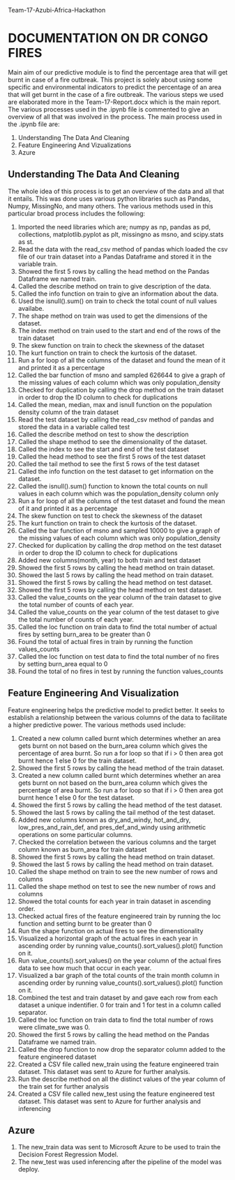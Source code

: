Team-17-Azubi-Africa-Hackathon
# DOCUMENTATION ON DR CONGO FIRES
Main aim of our predictive module is to find the percentage area that will get burnt in case of a fire outbreak. This project is solely about using some specific and environmental indicators to predict the percentage of an area that will get burnt in the case of a fire outbreak. The various steps we used are elaborated more in the Team-17-Report.docx which is the main report. The various processes used in the .ipynb file is commented to give an overview of all that was involved in the process. The main process used in the .ipynb file are: 
1. Understanding The Data And Cleaning
2. Feature Engineering And Vizualizations
3. Azure
## Understanding The Data And Cleaning
The whole idea of this process is to get an overview of the data and all that it entails. This was done uses various python libraries such as Pandas, Numpy, MissingNo, and many others. The various methods used in this particular broad process includes the following:
1. Imported the need libraries which are;  numpy as np, pandas as pd, collections, matplotlib.pyplot as plt, missingno as msno, and scipy.stats as st. 
2. Read the data with the read_csv method of pandas which loaded the csv file of our train dataset into a Pandas Dataframe and stored it in the variable train.
3. Showed the first 5 rows by calling the head method on the Pandas Dataframe we named train. 
4. Called the describe method on train to give description of the data.
5. Called the info function on train to give an information about the data.
6. Used the isnull().sum() on train to check the total count of null values availabe.
7. The shape method on train was used to get the dimensions of the dataset.
8. The index method on train used to the start and end of the rows of the train dataset
9. The skew function on train to check the skewness of the dataset
10. The kurt function on train to check the kurtosis of the dataset.
11. Run a for loop of all the columns of the dataset and found the mean of it and printed it as a percentage
12. Called the bar function of msno and sampled 626644 to give a graph of the missing values of each column which was only population_density
13. Checked for duplication by calling the drop method on the train dataset in order to drop the ID column to check for duplications
14. Called the mean, median, max and isnull function on the population density column of the train dataset
15. Read the test dataset by calling the read_csv method of pandas and stored the data in a variable called test
16. Called the describe method on test to show the description
17. Called the shape method to see the dimensionality of the dataset.
18. Called the index to see the start and end of the test dataset
19. Called the head method to see the first 5 rows of the test dataset
20. Called the tail method to see the first 5 rows of the test dataset
21. Called the info function on the test dataset to get information on the dataset.
22. Called the isnull().sum() function to known the total counts on null values in each column which was the population_density column only
23. Run a for loop of all the columns of the test dataset and found the mean of it and printed it as a percentage
24. The skew function on test to check the skewness of the dataset
25. The kurt function on train to check the kurtosis of the dataset.
26. Called the bar function of msno and sampled 10000 to give a graph of the missing values of each column which was only population_density
27. Checked for duplication by calling the drop method on the test dataset in order to drop the ID column to check for duplications
28. Added new columns(month, year) to both train and test dataset
29. Showed the first 5 rows by calling the head method on train dataset.
30. Showed the last 5 rows by calling the head method on train dataset.
31. Showed the first 5 rows by calling the head method on test dataset.
32. Showed the first 5 rows by calling the head method on test dataset.
33. Called the value_counts on the year column of the train dataset to give the total number of counts of each year.
34. Called the value_counts on the year column of the test dataset to give the total number of counts of each year.
35. Called the loc function on train data to find the total number of actual fires by setting burn_area to be greater than 0
36. Found the total of actual fires in train by running the function values_counts
37. Called the loc function on test data to find the total number of no fires by setting burn_area equal to 0
38. Found the total of no fires in test by running the function values_counts

## Feature Engineering And Visualization
Feature engineering helps the predictive model to predict better. It seeks to establish a relationship between the various columns of the data to facilitate a higher predictive power. The various methods used include:
1. Created a new column called burnt which determines whether an area gets burnt on not based on the burn_area column which gives the percentage of area burnt. So run a for loop so that if i > 0 then area got burnt hence 1 else 0 for the train dataset.
2. Showed the first 5 rows by calling the head method of the train dataset.
3. Created a new column called burnt which determines whether an area gets burnt on not based on the burn_area column which gives the percentage of area burnt. So run a for loop so that if i > 0 then area got burnt hence 1 else 0 for the test dataset.
4. Showed the first 5 rows by calling the head method of the test dataset.
5. Showed the last 5 rows by calling the tail method of the test dataset.
6. Added new columns known as dry_and_windy, hot_and_dry, low_pres_and_rain_def, and pres_def_and_windy using arithmetic operations on some particular columns.
7. Checked the correlation between the various columns and the target column known as burn_area for train dataset
8. Showed the first 5 rows by calling the head method on train dataset.
9. Showed the last 5 rows by calling the head method on train dataset.
10. Called the shape method on train to see the new number of rows and columns
11. Called the shape method on test to see the new number of rows and columns
12. Showed the total counts for each year in train dataset in ascending order.
13. Checked actual fires of the feature engineered train by running the loc function and setting burnt to be greater than 0
14. Run the shape function on actual fires to see the dimenstionality
15. Visualized a horizontal graph of the actual fires in each year in ascending order by running value_counts().sort_values().plot() function on it.
16. Run value_counts().sort_values() on the year column of the actual fires data to see how much that occur in each year.
17. Visualized a bar graph of the total counts of the train month column in ascending order by running value_counts().sort_values().plot() function on it.
18. Combined the test and train dataset by and gave each row from each dataset a unique indentifier. 0 for train and 1 for test in a column called separator. 
19. Called the loc function on train data to find the total number of rows were climate_swe was 0. 
20. Showed the first 5 rows by calling the head method on the Pandas Dataframe we named train. 
21. Called the drop function to now drop the separator column added to the feature engineered dataset
22. Created a CSV file called new_train using the feature engineered train dataset. This dataset was sent to Azure for further analysis. 
23. Run the describe method on all the distinct values of the year column of the train set for further analysis
24. Created a CSV file called new_test using the feature engineered test dataset. This dataset was sent to Azure for further analysis and inferencing

## Azure
1. The new_train data was sent to Microsoft Azure to be used to train the Decision Forest Regression Model.
2. The new_test was used inferencing after the pipeline of the model was deploy.



